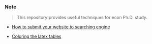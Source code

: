 ### Note

>This repository provides useful techniques for econ Ph.D. study.

- [How to submit your website to searching engine](https://github.com/zxecon/note/blob/master/searchconsole.md)

- [Coloring the latex tables](https://github.com/zxecon/note/blob/master/latextablecolor.md)

